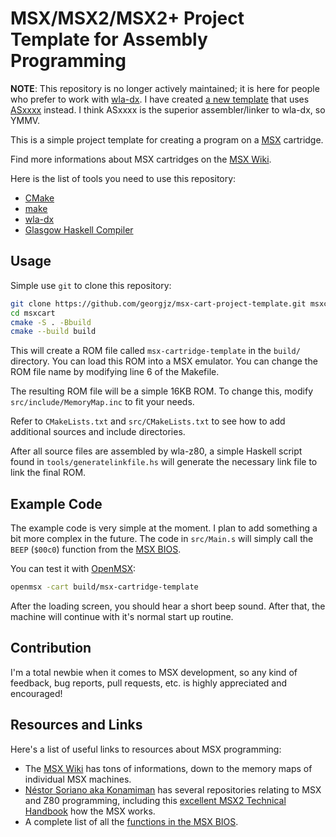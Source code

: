 # MSX/MSX2/MSX2+ Project Template for Assembly Programming

**NOTE**: This repository is no longer actively maintained; it is here for people who prefer to work with [wla-dx][wladx]. I have created [a new template](https://github.com/georgjz/msx-cartridge-project-template) that uses [ASxxxx](https://shop-pdp.net/ashtml/asxxxx.php) instead. I think ASxxxx is the superior assembler/linker to wla-dx, so YMMV.

This is a simple project template for creating a program on a [MSX][msxwiki] cartridge.

Find more informations about MSX cartridges on the [MSX Wiki][cartwiki].

Here is the list of tools you need to use this repository:

* [CMake][cmake]
* [make][make]
* [wla-dx][wladx]
* [Glasgow Haskell Compiler][ghc]

## Usage

Simple use `git` to clone this repository:

```Bash
git clone https://github.com/georgjz/msx-cart-project-template.git msxcart
cd msxcart
cmake -S . -Bbuild
cmake --build build
```

This will create a ROM file called `msx-cartridge-template` in the `build/` directory. You can load this ROM into a MSX emulator. You can change the ROM file name by modifying line 6 of the Makefile.

The resulting ROM file will be a simple 16KB ROM. To change this, modify `src/include/MemoryMap.inc` to fit your needs.

Refer to `CMakeLists.txt` and `src/CMakeLists.txt` to see how to add additional sources and include directories.

After all source files are assembled by wla-z80, a simple Haskell script found in `tools/generatelinkfile.hs` will generate the necessary link file to link the final ROM.

## Example Code

The example code is very simple at the moment. I plan to add something a bit more complex in the future. The code in `src/Main.s` will simply call the `BEEP` (`$00c0`) function from the [MSX BIOS][msxbios].

You can test it with [OpenMSX][openmsx]:

```Bash
openmsx -cart build/msx-cartridge-template
```

After the loading screen, you should hear a short beep sound. After that, the machine will continue with it's normal start up routine.

## Contribution

I'm a total newbie when it comes to MSX development, so any kind of feedback, bug reports, pull requests, etc. is highly appreciated and encouraged!

## Resources and Links

Here's a list of useful links to resources about MSX programming:

* The [MSX Wiki][msxwiki] has tons of informations, down to the memory maps of individual MSX machines.
* [Néstor Soriano aka Konamiman][konamiman] has several repositories relating to MSX and Z80 programming, including this [excellent MSX2 Technical Handbook][msxoverview] how the MSX works.
* A complete list of all the [functions in the MSX BIOS][msxbios].

[msxwiki]: https://www.msx.org/wiki/
[cartwiki]: https://www.msx.org/wiki/Develop_a_program_in_cartridge_ROM
[msxbios]: http://map.grauw.nl/resources/msxbios.php
[konamiman]: https://github.com/Konamiman
[msxoverview]: https://github.com/Konamiman/MSX2-Technical-Handbook
[make]: https://www.gnu.org/software/make/
[cmake]: https://cmake.org
[wladx]: http://www.villehelin.com/wla.html
[ghc]: https://www.haskell.org/ghc/
[openmsx]: http://openmsx.org